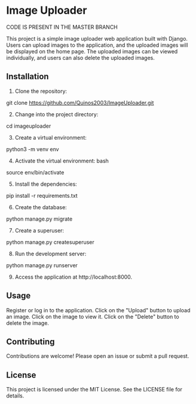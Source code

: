 # Image Uploader
CODE IS PRESENT IN THE MASTER BRANCH

This project is a simple image uploader web application built with Django. Users can upload images to the application, and the uploaded images will be displayed on the home page. The uploaded images can be viewed individually, and users can also delete the uploaded images.

## Installation

1. Clone the repository:

git clone https://github.com/Quinos2003/ImageUploader.git

2. Change into the project directory:

cd imageuploader

3. Create a virtual environment:

python3 -m venv env

4. Activate the virtual environment:
bash

source env/bin/activate

5. Install the dependencies:

pip install -r requirements.txt

6. Create the database:

python manage.py migrate

7. Create a superuser:

python manage.py createsuperuser

8. Run the development server:

python manage.py runserver

9. Access the application at http://localhost:8000.


## Usage
Register or log in to the application.
Click on the "Upload" button to upload an image.
Click on the image to view it.
Click on the "Delete" button to delete the image.

## Contributing
Contributions are welcome! Please open an issue or submit a pull request.

## License
This project is licensed under the MIT License. See the LICENSE file for details.
